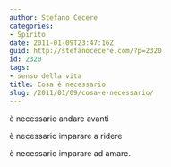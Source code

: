 ```yaml
---
author: Stefano Cecere
categories:
- Spirito
date: 2011-01-09T23:47:16Z
guid: http://stefanocecere.com/?p=2320
id: 2320
tags:
- senso della vita
title: Cosa è necessario
slug: /2011/01/09/cosa-e-necessario/
---
```


<div>
  <p>
    è necessario andare avanti
  </p>
  
  <p>
    è necessario imparare a ridere
  </p>
  
  <p>
    è necessario imparare ad amare.
  </p>
</div>